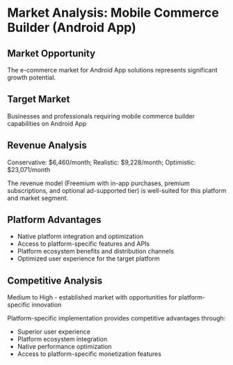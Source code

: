 # Market Analysis: Mobile Commerce Builder (Android App)

## Market Opportunity
The e-commerce market for Android App solutions represents significant growth potential.

## Target Market
Businesses and professionals requiring mobile commerce builder capabilities on Android App

## Revenue Analysis
Conservative: $6,460/month; Realistic: $9,228/month; Optimistic: $23,071/month

The revenue model (Freemium with in-app purchases, premium subscriptions, and optional ad-supported tier) is well-suited for this platform and market segment.

## Platform Advantages
- Native platform integration and optimization
- Access to platform-specific features and APIs
- Platform ecosystem benefits and distribution channels
- Optimized user experience for the target platform

## Competitive Analysis
Medium to High - established market with opportunities for platform-specific innovation

Platform-specific implementation provides competitive advantages through:
- Superior user experience
- Platform ecosystem integration
- Native performance optimization
- Access to platform-specific monetization features

